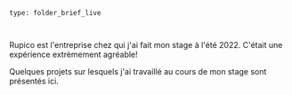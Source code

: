 
```ccard



type: folder_brief_live



```



 Rupico est l'entreprise chez qui j'ai fait mon stage à l'été 2022. C'était une expérience extrèmement agréable! 
 
 Quelques projets sur lesquels j'ai travaillé au cours de mon stage sont présentés ici.



